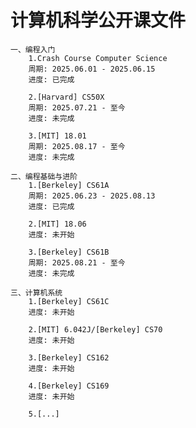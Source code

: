 # 计算机科学公开课文件
    一、编程入门
        1.Crash Course Computer Science
        周期: 2025.06.01 - 2025.06.15
        进度: 已完成
        
        2.[Harvard] CS50X
        周期: 2025.07.21 - 至今
        进度: 未完成

        3.[MIT] 18.01
        周期: 2025.08.17 - 至今
        进度: 未完成
        
    二、编程基础与进阶
        1.[Berkeley] CS61A
        周期: 2025.06.23 - 2025.08.13
        进度: 已完成
        
        2.[MIT] 18.06
        进度: 未开始
        
        3.[Berkeley] CS61B
        周期: 2025.08.21 - 至今
        进度: 未完成

    三、计算机系统
        1.[Berkeley] CS61C
        进度: 未开始
        
        2.[MIT] 6.042J/[Berkeley] CS70
        进度: 未开始

        3.[Berkeley] CS162
        进度: 未开始

        4.[Berkeley] CS169
        进度: 未开始

        5.[...]
